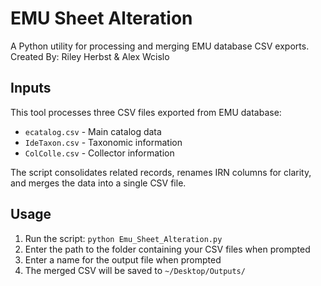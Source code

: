 # EMU Sheet Alteration

A Python utility for processing and merging EMU database CSV exports. Created By: Riley Herbst & Alex Wcislo

## Inputs

This tool processes three CSV files exported from EMU database:
- `ecatalog.csv` - Main catalog data
- `IdeTaxon.csv` - Taxonomic information
- `ColColle.csv` - Collector information

The script consolidates related records, renames IRN columns for clarity, and merges the data into a single CSV file.

## Usage

1. Run the script: `python Emu_Sheet_Alteration.py`
2. Enter the path to the folder containing your CSV files when prompted
3. Enter a name for the output file when prompted
4. The merged CSV will be saved to `~/Desktop/Outputs/`
